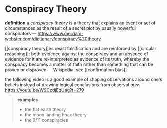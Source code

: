 # Conspiracy Theory

**definition** a _conspiracy theory_ is a theory that explains an event or set of circumstances as the result of a secret plot by usually powerful conspirators &mdash; <https://www.merriam-webster.com/dictionary/conspiracy%20theory>

[[conspiracy theory]]es resist falsification and are reinforced by [[circular reasoning]]: both evidence against the conspiracy and an absence of evidence for it are re-interpreted as evidence of its truth, whereby the conspiracy becomes a matter of faith rather than something that can be proven or disproven &mdash; Wikipedia. see [[confirmation bias]]

the following video is a good example of shaping observations around one's beliefs instead of drawing logical conclusions from observations: <https://youtu.be/W9CcdjEqUag?t=279>

> **examples**
>
> - the flat earth theory
> - the moon landing hoax theory
> - the 9/11 conspiracies
